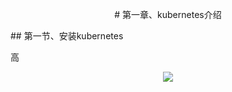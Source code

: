 <p align="center">
	# 第一章、kubernetes介绍
</p>
## 第一节、安装kubernetes

高
<p align="center">
	<img src="https://github.com/solomonlinux/kubernetes/blob/master/images/timg.jpg"/>
</p>